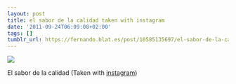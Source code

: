 ```yaml
---
layout: post
title: el sabor de la calidad taken with instagram
date: '2011-09-24T06:09:08+02:00'
tags: []
tumblr_url: https://fernando.blat.es/post/10585135697/el-sabor-de-la-calidad-taken-with-instagram
---
```

 ![](/tumblr_files/tumblr_ls0e79Gdbd1qz4y16o1_640.jpg)  

El sabor de la calidad (Taken with [instagram](http://instagr.am))
